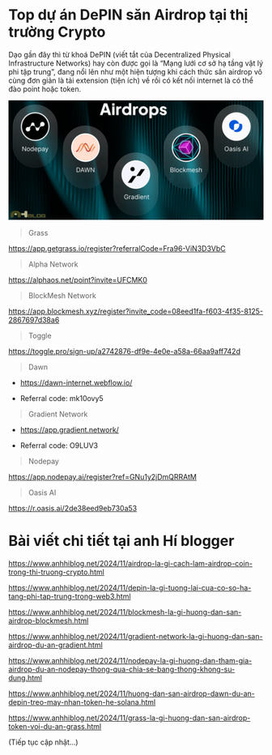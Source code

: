 # Top dự án DePIN săn Airdrop tại thị trường Crypto
Dạo gần đây thì từ khoá DePIN (viết tắt của Decentralized Physical Infrastructure Networks) hay còn được gọi là “Mạng lưới cơ sở hạ tầng vật lý phi tập trung”, đang nổi lên như một hiện tượng khi cách thức săn airdrop vô cùng đơn giản là tải extension (tiện ích) về rồi có kết nối internet là có thể đào point hoặc token.

![](https://github.com/anhhiblog/ahi/blob/main/image/DePIN.png)

> Grass

https://app.getgrass.io/register?referralCode=Fra96-ViN3D3VbC

> Alpha Network

https://alphaos.net/point?invite=UFCMK0

> BlockMesh Network

https://app.blockmesh.xyz/register?invite_code=08eed1fa-f603-4f35-8125-2867697d38a6

> Toggle

https://toggle.pro/sign-up/a2742876-df9e-4e0e-a58a-66aa9aff742d

> Dawn

* https://dawn-internet.webflow.io/

* Referral code: mk10ovy5

> Gradient Network

* https://app.gradient.network/

* Referral code: O9LUV3
> Nodepay

https://app.nodepay.ai/register?ref=GNu1y2jDmQRRAtM

> Oasis AI

https://r.oasis.ai/2de38eed9eb730a53
# Bài viết chi tiết tại anh Hí blogger
https://www.anhhiblog.net/2024/11/airdrop-la-gi-cach-lam-airdrop-coin-trong-thi-truong-crypto.html

https://www.anhhiblog.net/2024/11/depin-la-gi-tuong-lai-cua-co-so-ha-tang-phi-tap-trung-trong-web3.html

https://www.anhhiblog.net/2024/11/blockmesh-la-gi-huong-dan-san-airdrop-blockmesh.html

https://www.anhhiblog.net/2024/11/gradient-network-la-gi-huong-dan-san-airdrop-du-an-gradient.html

https://www.anhhiblog.net/2024/11/nodepay-la-gi-huong-dan-tham-gia-airdrop-du-an-nodepay-thong-qua-chia-se-bang-thong-khong-su-dung.html

https://www.anhhiblog.net/2024/11/huong-dan-san-airdrop-dawn-du-an-depin-treo-may-nhan-token-he-solana.html

https://www.anhhiblog.net/2024/11/grass-la-gi-huong-dan-san-airdrop-token-voi-du-an-grass.html

(Tiếp tục cập nhật...)
